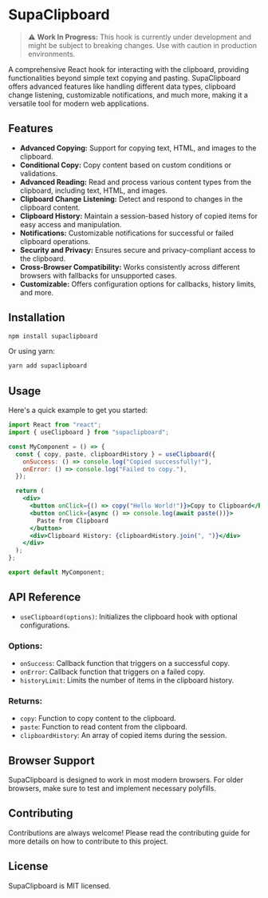 # SupaClipboard

> :warning: **Work In Progress:** This hook is currently under development and might be subject to breaking changes. Use with caution in production environments.

A comprehensive React hook for interacting with the clipboard, providing functionalities beyond simple text copying and pasting. SupaClipboard offers advanced features like handling different data types, clipboard change listening, customizable notifications, and much more, making it a versatile tool for modern web applications.

## Features

- **Advanced Copying:** Support for copying text, HTML, and images to the clipboard.
- **Conditional Copy:** Copy content based on custom conditions or validations.
- **Advanced Reading:** Read and process various content types from the clipboard, including text, HTML, and images.
- **Clipboard Change Listening:** Detect and respond to changes in the clipboard content.
- **Clipboard History:** Maintain a session-based history of copied items for easy access and manipulation.
- **Notifications:** Customizable notifications for successful or failed clipboard operations.
- **Security and Privacy:** Ensures secure and privacy-compliant access to the clipboard.
- **Cross-Browser Compatibility:** Works consistently across different browsers with fallbacks for unsupported cases.
- **Customizable:** Offers configuration options for callbacks, history limits, and more.

## Installation

```bash
npm install supaclipboard
```

Or using yarn:

```bash
yarn add supaclipboard
```

## Usage

Here's a quick example to get you started:

```jsx
import React from "react";
import { useClipboard } from "supaclipboard";

const MyComponent = () => {
  const { copy, paste, clipboardHistory } = useClipboard({
    onSuccess: () => console.log("Copied successfully!"),
    onError: () => console.log("Failed to copy."),
  });

  return (
    <div>
      <button onClick={() => copy("Hello World!")}>Copy to Clipboard</button>
      <button onClick={async () => console.log(await paste())}>
        Paste from Clipboard
      </button>
      <div>Clipboard History: {clipboardHistory.join(", ")}</div>
    </div>
  );
};

export default MyComponent;
```

## API Reference

- `useClipboard(options)`: Initializes the clipboard hook with optional configurations.

### Options:

- `onSuccess`: Callback function that triggers on a successful copy.
- `onError`: Callback function that triggers on a failed copy.
- `historyLimit`: Limits the number of items in the clipboard history.

### Returns:

- `copy`: Function to copy content to the clipboard.
- `paste`: Function to read content from the clipboard.
- `clipboardHistory`: An array of copied items during the session.

## Browser Support

SupaClipboard is designed to work in most modern browsers. For older browsers, make sure to test and implement necessary polyfills.

## Contributing

Contributions are always welcome! Please read the contributing guide for more details on how to contribute to this project.

## License

SupaClipboard is MIT licensed.
